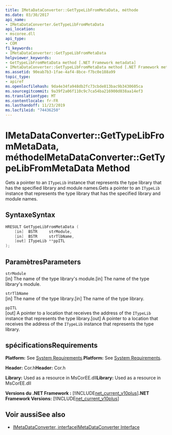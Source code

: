 ```yaml
---
title: IMetaDataConverter::GetTypeLibFromMetaData, méthode
ms.date: 03/30/2017
api_name:
- IMetaDataConverter.GetTypeLibFromMetaData
api_location:
- mscoree.dll
api_type:
- COM
f1_keywords:
- IMetaDataConverter::GetTypeLibFromMetaData
helpviewer_keywords:
- GetTypeLibFromMetaData method [.NET Framework metadata]
- IMetaDataConverter::GetTypeLibFromMetaData method [.NET Framework metadata]
ms.assetid: 90eab7b3-1fae-4af4-8bce-f7bc0e188a99
topic_type:
- apiref
ms.openlocfilehash: 9da4e34fa948db2fc73cbde813bac9b3430605ca
ms.sourcegitcommit: 9a39f2a06f110c9c7ca54ba216900d038aa14ef3
ms.translationtype: MT
ms.contentlocale: fr-FR
ms.lasthandoff: 11/23/2019
ms.locfileid: "74436250"
---
```

# <a name="imetadataconvertergettypelibfrommetadata-method"></a><span data-ttu-id="fcfa6-102">IMetaDataConverter::GetTypeLibFromMetaData, méthode</span><span class="sxs-lookup"><span data-stu-id="fcfa6-102">IMetaDataConverter::GetTypeLibFromMetaData Method</span></span>
<span data-ttu-id="fcfa6-103">Gets a pointer to an `ITypeLib` instance that represents the type library that has the specified library and module names.</span><span class="sxs-lookup"><span data-stu-id="fcfa6-103">Gets a pointer to an `ITypeLib` instance that represents the type library that has the specified library and module names.</span></span>  
  
## <a name="syntax"></a><span data-ttu-id="fcfa6-104">Syntaxe</span><span class="sxs-lookup"><span data-stu-id="fcfa6-104">Syntax</span></span>  
  
```cpp  
HRESULT GetTypeLibFromMetaData (  
    [in]  BSTR     strModule,   
    [in]  BSTR     strTlbName,   
    [out] ITypeLib **ppITL  
);  
```  
  
## <a name="parameters"></a><span data-ttu-id="fcfa6-105">Paramètres</span><span class="sxs-lookup"><span data-stu-id="fcfa6-105">Parameters</span></span>  
 `strModule`  
 <span data-ttu-id="fcfa6-106">[in] The name of the type library's module.</span><span class="sxs-lookup"><span data-stu-id="fcfa6-106">[in] The name of the type library's module.</span></span>  
  
 `strTlbName`  
 <span data-ttu-id="fcfa6-107">[in] The name of the type library.</span><span class="sxs-lookup"><span data-stu-id="fcfa6-107">[in] The name of the type library.</span></span>  
  
 `ppITL`  
 <span data-ttu-id="fcfa6-108">[out] A pointer to a location that receives the address of the `ITypeLib` instance that represents the type library.</span><span class="sxs-lookup"><span data-stu-id="fcfa6-108">[out] A pointer to a location that receives the address of the `ITypeLib` instance that represents the type library.</span></span>  
  
## <a name="requirements"></a><span data-ttu-id="fcfa6-109">spécifications</span><span class="sxs-lookup"><span data-stu-id="fcfa6-109">Requirements</span></span>  
 <span data-ttu-id="fcfa6-110">**Platform:** See [System Requirements](../../../../docs/framework/get-started/system-requirements.md).</span><span class="sxs-lookup"><span data-stu-id="fcfa6-110">**Platform:** See [System Requirements](../../../../docs/framework/get-started/system-requirements.md).</span></span>  
  
 <span data-ttu-id="fcfa6-111">**Header:** Cor.h</span><span class="sxs-lookup"><span data-stu-id="fcfa6-111">**Header:** Cor.h</span></span>  
  
 <span data-ttu-id="fcfa6-112">**Library:** Used as a resource in MsCorEE.dll</span><span class="sxs-lookup"><span data-stu-id="fcfa6-112">**Library:** Used as a resource in MsCorEE.dll</span></span>  
  
 <span data-ttu-id="fcfa6-113">**Versions du .NET Framework :** [!INCLUDE[net_current_v10plus](../../../../includes/net-current-v10plus-md.md)]</span><span class="sxs-lookup"><span data-stu-id="fcfa6-113">**.NET Framework Versions:** [!INCLUDE[net_current_v10plus](../../../../includes/net-current-v10plus-md.md)]</span></span>  
  
## <a name="see-also"></a><span data-ttu-id="fcfa6-114">Voir aussi</span><span class="sxs-lookup"><span data-stu-id="fcfa6-114">See also</span></span>

- [<span data-ttu-id="fcfa6-115">IMetaDataConverter, interface</span><span class="sxs-lookup"><span data-stu-id="fcfa6-115">IMetaDataConverter Interface</span></span>](../../../../docs/framework/unmanaged-api/metadata/imetadataconverter-interface.md)

